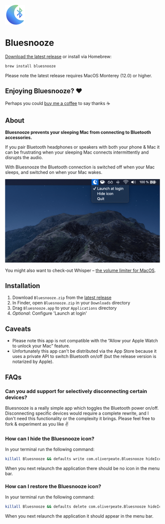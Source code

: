 ![Bluesnooze logo](images/icon.png)

# Bluesnooze

[Download the latest release][download-latest] or install via Homebrew:

```sh
brew install bluesnooze
```

Please note the latest release requires MacOS Monterey (12.0) or higher.

## Enjoying Bluesnooze? ❤️

Perhaps you could [buy me a coffee](https://www.buymeacoffee.com/odlp) to say thanks :coffee:

## About

**Bluesnooze prevents your sleeping Mac from connecting to Bluetooth accessories.**

If you pair Bluetooth headphones or speakers with both your phone & Mac it can be frustrating when your sleeping Mac connects intermittently and disrupts the audio.

With Bluesnooze the Bluetooth connection is switched off when your Mac sleeps, and switched on when your Mac wakes.

![Screenshot showing Bluesnooze in the status bar](images/screenshot.png)

You might also want to check-out Whisper –  [the volume limiter for MacOS](https://apps.apple.com/gb/app/whisper-volume-limiter/id1438132944?mt=12).

## Installation

1. Download `Bluesnooze.zip` from the [latest release][download-latest]
1. In Finder, open `Bluesnooze.zip` in your `Downloads` directory
1. Drag `Bluesnooze.app` to your `Applications` directory
1. *Optional*: Configure 'Launch at login'

## Caveats

- Please note this app is not compatible with the “Allow your Apple Watch to unlock your Mac” feature.
- Unfortunately this app can't be distributed via the App Store because it uses a private API to switch Bluetooth on/off (but the release version is notarized by Apple).

[download-latest]: https://github.com/odlp/bluesnooze/releases/latest

## FAQs

### Can you add support for selectively disconnecting certain devices?

Bluesnooze is a really simple app which toggles the Bluetooth power on/off.
Disconnecting specific devices would require a complete rewrite, and I don't
need this functionality or the complexity it brings. Please feel free to fork &
experiment as you like ✌️

### How can I hide the Bluesnooze icon?

In your terminal run the following command:

```sh
killall Bluesnooze && defaults write com.oliverpeate.Bluesnooze hideIcon -bool true
```

When you next relaunch the application there should be no icon in the menu bar.

### How can I restore the Bluesnooze icon?

In your terminal run the following command:

```sh
killall Bluesnooze && defaults delete com.oliverpeate.Bluesnooze hideIcon
```

When you next relaunch the application it should appear in the menu bar.
